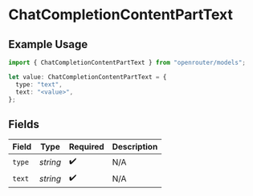 # ChatCompletionContentPartText

## Example Usage

```typescript
import { ChatCompletionContentPartText } from "openrouter/models";

let value: ChatCompletionContentPartText = {
  type: "text",
  text: "<value>",
};
```

## Fields

| Field              | Type               | Required           | Description        |
| ------------------ | ------------------ | ------------------ | ------------------ |
| `type`             | *string*           | :heavy_check_mark: | N/A                |
| `text`             | *string*           | :heavy_check_mark: | N/A                |